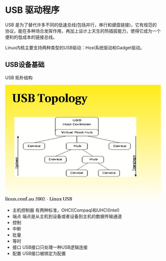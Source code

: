 # USB 驱动程序 #

USB 是为了替代许多不同的低速总线(包括并行，串行和键盘链接)，它有规范的协议，能在多种场合发挥作用，再加上设计上天生的热插拔能力，使得它成为一个便利的低成本的链接总线。

Linux内核主要支持两种类型的USB驱动：Host系统驱动和Gadget驱动。

## USB设备基础 ##

USB 拓朴结构

![USB_Topology](./usb_topology.jpeg)

* 主机控制器 有两种标准，OHCI(Compaq)和UHCI(Intel)
* 端点 端点是从主机到设备或者设备到主机的数据传输通道
 * 控制
 * 中断
 * 批量
 * 等时
* 接口 USB接口只处理一种USB逻辑连接
* 配置 USB接口被绑定为配置
